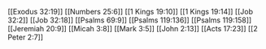 [[Exodus 32:19]]
[[Numbers 25:6]]
[[1 Kings 19:10]]
[[1 Kings 19:14]]
[[Job 32:2]]
[[Job 32:18]]
[[Psalms 69:9]]
[[Psalms 119:136]]
[[Psalms 119:158]]
[[Jeremiah 20:9]]
[[Micah 3:8]]
[[Mark 3:5]]
[[John 2:13]]
[[Acts 17:23]]
[[2 Peter 2:7]]
